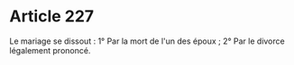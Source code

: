 # Article 227

Le mariage se dissout :   1° Par la mort de l'un des époux ;   2° Par le divorce légalement prononcé.